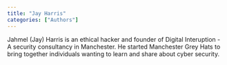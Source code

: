 ```yaml
---
title: "Jay Harris"
categories: ["Authors"]
---
```

Jahmel (Jay) Harris is an ethical hacker and founder of Digital Interuption - A security consultancy in Manchester. He started Manchester Grey Hats to bring together individuals wanting to learn and share about cyber security.
